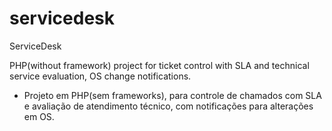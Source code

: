 # servicedesk
ServiceDesk

PHP(without framework) project for ticket control with SLA and technical service evaluation, OS change notifications.
* Projeto em PHP(sem frameworks), para controle de chamados com SLA e avaliação de atendimento técnico, com notificações para alterações em OS.
